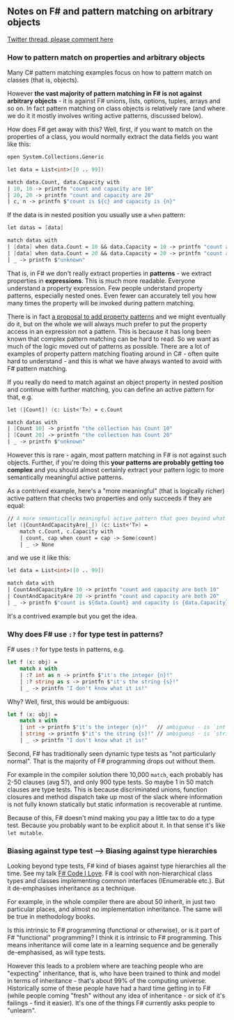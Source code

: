 ## Notes on F# and pattern matching on arbitrary objects

[Twitter thread, please comment here](https://mobile.twitter.com/dsymetweets/status/1426674745517518848) 


### How to pattern match on properties and arbitrary objects

Many C# pattern matching examples focus on how to pattern match on classes (that is, objects). 

However **the vast majority of pattern matching in F# is not against arbitrary objects** - it is against F# unions, lists, options, tuples, arrays and so on.
In fact pattern matching on class objects is relatively rare (and where we do it it mostly involves writing active patterns, discussed below).

How does F# get away with this?  Well, first, if you want to match on the properties of a class, you would normally extract the data fields you want like this:

```fsharp
open System.Collections.Generic

let data = List<int>([0 .. 99])

match data.Count, data.Capacity with
| 10, 10 -> printfn "count and capacity are 10"
| 20, 20 -> printfn "count and capacity are 20"
| c, n -> printfn $"count is ${c} and capacity is {n}"
```
If the data is in nested position you usually use a `when` pattern:

```fsharp
let datas = [data]

match datas with
| [data] when data.Count = 10 && data.Capacity = 10 -> printfn "count and capacity are 10"
| [data] when data.Count = 20 && data.Capacity = 20 -> printfn "count and capacity are 20"
| _ -> printfn $"unknown"
```

That is, in F# we don't really extract properties in **patterns** - we extract properties in **expressions**. This is
much more readable. Everyone understand a property expression.
Few people understand property patterns, especially nested ones. 
Even fewer can accurately tell you how many times the property
will be invoked during pattern matching. 

There is in fact [a proposal to add property patterns](https://github.com/fsharp/fslang-suggestions/issues/968) and we might eventually do
it, but on the whole we will always much prefer to put the property access in an expression not a pattern.  This is because
it has long been known that complex pattern matching can be hard to read.  So we want as much of the logic moved out of patterns as
possible.  There are a lot of examples of property pattern matching floating around in C# - often quite hard to understand - and this is
what we have always wanted to avoid with F# pattern matching.

If you really do need to match against an object property in nested position and continue with further matching, you can define an active pattern for that, e.g.

```fsharp
let (|Count|) (c: List<'T>) = c.Count

match datas with
| [Count 10] -> printfn "the collection has Count 10"
| [Count 20] -> printfn "the collection has Count 20"
| _ -> printfn $"unknown"
```

However this is rare - again, most pattern matching in F# is not against such objects. Further, if you're doing this
**your patterns are probably getting too complex** and you should almost certainly extract your pattern
logic to more semantically meaningful active patterns.

As a contrived example, here's a "more meaningful" (that is logically richer) active pattern that checks
two properties and only succeeds if they are equal:

```fsharp
// A more semantically meaningful active pattern that goes beyond what the object provides
let (|CountAndCapacityAre|_|) (c: List<'T>) =
    match c.Count, c.Capacity with
    | count, cap when count = cap -> Some(count)
    | _ -> None
```
and we use it like this:
```fsharp
let data = List<int>([0 .. 99])

match data with
| CountAndCapacityAre 10 -> printfn "count and capacity are both 10"
| CountAndCapacityAre 20 -> printfn "count and capacity are both 20"
| _ -> printfn $"count is ${data.Count} and capacity is {data.Capacity}"
```

It's a contrived example but you get the idea.

### Why does F# use `:?` for type test in patterns?

F# uses `:?` for type tests in patterns, e.g.

```fsharp
let f (x: obj) =
    match x with 
    | :? int as n -> printfn $"it's the integer {n}!"
    | :? string as s -> printfn $"it's the string {s}!"
    | _ -> printfn "I don't know what it is!"
```

Why?  Well, first, this would be ambiguous:

```fsharp
let f (x: obj) =
    match x with 
    | int -> printfn $"it's the integer {n}!"   // ambiguous - is `int` a type or a variable name?
    | string -> printfn $"it's the string {s}!" // ambiguous - is `string` a type or a variable name?
    | _ -> printfn "I don't know what it is!"
```

Second, F# has traditionally seen dynamic type tests as "not particularly normal". 
That is the majority of F# programming drops out without them. 

For example in the compiler solution there 10,000 `match`, each probably has 2-50 clauses (avg 5?), and only 900 type tests.
So maybe 1 in 50 match clauses are type tests. This is because discriminated unions, function closures and method dispatch
take up most of the slack where information is not fully known statically but static information is recoverable at runtime.

Because of this, F# doesn't mind making you pay a little tax to do a type test. Because you probably want to be explicit about it.
In that sense it's like `let mutable`.

### Biasing against type test --> Biasing against type hierarchies

Looking beyond type tests, F# kind of biases against type hierarchies all the time. 
See my talk [F# Code I Love](https://www.youtube.com/watch?v=1AZA1zoP-II).
F# is cool with non-hierarchical class types and classes implementing common interfaces (IEnumerable etc.). But it de-emphasises inheritance as a technique. 

For example, in the whole compiler there are about 50 inherit, in just two particular places, and almost no implementation inheritance. The same will be true in methodology books.

Is this intrinsic to F# programming (functional or otherwise), or is it part of F# "functional" programming?  I think it is intrinsic to F# programming.
This means inheritance will come late in a learning sequence and be generally de-emphasised, as will type tests.

However this leads to a problem where are teaching people who are "expecting" inheritance, that is, who have been trained to think and model in terms of inheritance -
that's about 99% of the computing universe.  Historically some of these people have had a hard time getting in to F# (while people coming "fresh"
without any idea of inheritance - or sick of it's failings -  find it easier). It's one of the things F# currently asks people to "unlearn".


